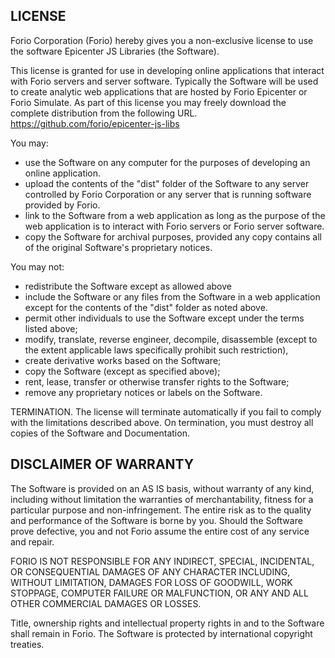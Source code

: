 LICENSE
-------

Forio Corporation (Forio) hereby gives you a non-exclusive license to use the software Epicenter JS Libraries (the Software).

This license is granted for use in developing online applications that interact with Forio servers and server software.  Typically the Software will be used to create analytic web applications that are hosted by Forio Epicenter or Forio Simulate.   As part of this license you may freely download the complete distribution from the following URL.
https://github.com/forio/epicenter-js-libs

You may:
- use the Software on any computer for the purposes of developing an online application.
- upload the contents of the "dist" folder of the Software to any server controlled by Forio Corporation or any server that is running software provided by Forio.
- link to the Software from a web application as long as the purpose of the web application is to interact with Forio servers or Forio server software.
- copy the Software for archival purposes, provided any copy contains all of the original Software's proprietary notices.

You may not:
- redistribute the Software except as allowed above
- include the Software or any files from the Software in a web application except for the contents of the "dist" folder as noted above.
- permit other individuals to use the Software except under the terms listed above;
- modify, translate, reverse engineer, decompile, disassemble (except to the extent applicable laws specifically prohibit such restriction),
- create derivative works based on the Software;
- copy the Software (except as specified above);
- rent, lease, transfer or otherwise transfer rights to the Software;
- remove any proprietary notices or labels on the Software.

TERMINATION.
The license will terminate automatically if you fail to comply with the limitations described above. On termination, you must destroy all copies of the Software and Documentation.


DISCLAIMER OF WARRANTY
---------------------------------------------
The Software is provided on an AS IS basis, without warranty of any kind, including without limitation the warranties of merchantability, fitness for a particular purpose and non-infringement.
The entire risk as to the quality and performance of the Software is borne by you.
Should the Software prove defective, you and not Forio assume the entire cost of any service and repair.

FORIO IS NOT RESPONSIBLE FOR ANY INDIRECT, SPECIAL, INCIDENTAL, OR CONSEQUENTIAL DAMAGES OF ANY CHARACTER INCLUDING, WITHOUT LIMITATION, DAMAGES FOR LOSS OF GOODWILL, WORK STOPPAGE, COMPUTER FAILURE OR MALFUNCTION, OR ANY AND ALL OTHER COMMERCIAL DAMAGES OR LOSSES.

Title, ownership rights and intellectual property rights in and to the Software shall remain in Forio. The Software is protected by international copyright treaties.
